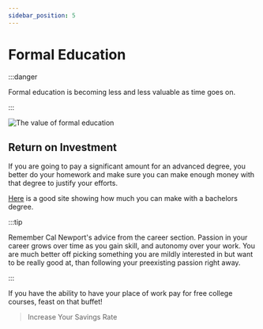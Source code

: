 ```yaml
---
sidebar_position: 5
---
```


# Formal Education

:::danger

Formal education is becoming less and less valuable as time goes on.

:::

![The value of formal education](/img/education-meme.svg)

## Return on Investment

If you are going to pay a significant amount for an advanced degree, you better do your homework and make sure you can make enough money with that degree to justify your efforts.

[Here](https://www.payscale.com/college-salary-report/majors-that-pay-you-back/bachelors) is a good site showing how much you can make with a bachelors degree. 

:::tip

Remember Cal Newport's advice from the career section. Passion in your career grows over time as you gain skill, and autonomy over your work. You are much better off picking something you are mildly interested in but want to be really good at, than following your preexisting passion right away.

:::

If you have the ability to have your place of work pay for free college courses, feast on that buffet!

>Increase Your Savings Rate